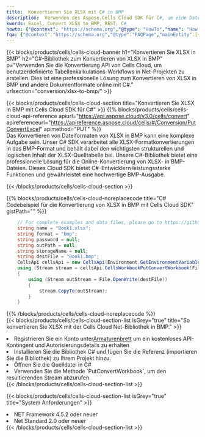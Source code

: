 ```yaml
---
title:  Konvertieren Sie XLSX mit C# in BMP
description:  Verwenden des Aspose.Cells Cloud SDK für C#, um eine Datei im XLSX-Format in eine Datei im BMP-Format zu konvertieren.
kwords: Excel, Convert XLSX to BMP, REST, C#
howto: {"@context": "https://schema.org","@type": "HowTo","name": "How to convert XLSX to BMP using the Cells Cloud Net library.","description": "How to convert XLSX to BMP using the Cells Cloud Net library.","image": {"@type": "ImageObject"},"url": "/net/conversion/xlsx-to-bmp/","step": [{ "@type": "HowToStep","name": "How to convert XLSX to BMP using the Cells Cloud Net library. step 1", "image": {"@type": "ImageObject",},"url": "/net/conversion/xlsx-to-bmp/","text": "Register an account at <a href='https://dashboard.aspose.cloud/'>Dashboard</a> to get free API quota & authorization details",},{ "@type": "HowToStep","name": "How to convert XLSX to BMP using the Cells Cloud Net library. step 1", "image": {"@type": "ImageObject",},"url": "/net/conversion/xlsx-to-bmp/","text": "Install C# library and add the reference (import the library) to your project.",},{ "@type": "HowToStep","name": "How to convert XLSX to BMP using the Cells Cloud Net library. step 1", "image": {"@type": "ImageObject",},"url": "/net/conversion/xlsx-to-bmp/","text": "Open the source file in C#",},{ "@type": "HowToStep","name": "How to convert XLSX to BMP using the Cells Cloud Net library. step 1", "image": {"@type": "ImageObject",},"url": "/net/conversion/xlsx-to-bmp/","text": "Use the `PutConvertWorkbook` method to retrieve the resulting stream.",}, ],"supply": {"@type": "HowToSupply","name": "document"},"tool": [{"@type": "HowToTool","name": "Visual Studio, Visual Studio Code, Rider "},{"@type": "HowToTool","name": "Aspose Cells"}],"totalTime": "PT6M"}
fqa: {"@context":"https://schema.org","@type":"FAQPage","mainEntity":[{"@type":"Question","name":"Why convert file formats in C# using REST API?","acceptedAnswer":{"@type":"Answer","text":"Documents are encoded in many ways, and some files may be incompatible with the software you use. To open and read such files, just convert them to appropriate file formats.<br/><ol><li>Install .NET SDK and add the reference (import the library) to your project.</li><li>Open the source file in C# using REST API.</li><li>Call the PutConvertWorkbookRequest() method, passing an output filename with required extension.</li><li>Get the result of conversion as a separate file.</li></ol>"}},{"@type":"Question","name":"What file formats can I convert with your C# library?","acceptedAnswer":{"@type":"Answer","text":"We support a variety of file formats for conversion using .NET library, including XLSX, Excel, xls , PDF, CSV, HTML, Markdown, XML, PNG, JPG, TIFF, Json, TXT and many more."}},{"@type":"Question","name":"What is the maximum allowed file size for conversion using this .NET library?","acceptedAnswer":{"@type":"Answer","text":"There are no file size limits for format conversions using .NET library."}}]}
---
```

{{< blocks/products/cells/cells-cloud-banner h1="Konvertieren Sie XLSX in BMP" h2="C#-Bibliothek zum Konvertieren von XLSX in BMP" p="Verwenden Sie die Konvertierung API von Cells Cloud, um benutzerdefinierte Tabellenkalkulations-Workflows in Net-Projekten zu erstellen. Dies ist eine professionelle Lösung zum Konvertieren von XLSX in BMP und andere Dokumentformate online mit C#." urlsection="conversion/xlsx-to-bmp/" >}}

{{< blocks/products/cells/cells-cloud-section title="Konvertieren Sie XLSX in BMP mit Cells Cloud SDK für C#" >}}
{{% blocks/products/cells/cells-cloud-api-reference apiurl="https://api.aspose.cloud/v3.0/cells/convert" apireferenceurl="https://apireference.aspose.cloud/cells/#/Conversion/PutConvertExcel" apimethod="PUT" %}}
<br/>
Das Konvertieren von Dateiformaten von XLSX in BMP kann eine komplexe Aufgabe sein. Unser C# SDK verarbeitet alle XLSX-Formatkonvertierungen in das BMP-Format und behält dabei den wichtigsten strukturellen und logischen Inhalt der XLSX-Quelltabelle bei. Unsere C#-Bibliothek bietet eine professionelle Lösung für die Online-Konvertierung von XLSX- in BMP-Dateien. Dieses Cloud SDK bietet C#-Entwicklern leistungsstarke Funktionen und gewährleistet eine hochwertige BMP-Ausgabe.

{{< /blocks/products/cells/cells-cloud-section >}}

{{% blocks/products/cells/cells-cloud-noreplacecode title="C# Codebeispiel für die Konvertierung von XLSX in BMP mit Cells Cloud SDK" gistPath="" %}}
 
```cs
    // For complete examples and data files, please go to https://github.com/aspose-cells-cloud/aspose-cells-cloud-dotnet/
    string name = "Book1.xlsx";
    string format = "bmp";
    string password = null;
    string outPath = null;
    string storageName = null;
    string destFile = "Book1.bmp";
    CellsApi cellsApi = new CellsApi(Environment.GetEnvironmentVariable("ProductClientId"), Environment.GetEnvironmentVariable("ProductClientSecret"));
    using (Stream stream = cellsApi.CellsWorkbookPutConvertWorkbook(File.OpenRead(name), format, password, outPath, storageName))
    {
        using (Stream outStream = File.OpenWrite(destFile))
        {
            stream.CopyTo(outStream);
        }
    }
```
 
{{% /blocks/products/cells/cells-cloud-noreplacecode %}}
<br/>
{{< blocks/products/cells/cells-cloud-section-list isGrey="true" title="So konvertieren Sie XLSX mit der Cells Cloud Net-Bibliothek in BMP." >}}
<li> Registrieren Sie ein Konto unter<a href="https://dashboard.aspose.cloud/">Armaturenbrett</a> um ein kostenloses API-Kontingent und Autorisierungsdetails zu erhalten</li>
<li>Installieren Sie die Bibliothek C# und fügen Sie die Referenz (importieren Sie die Bibliothek) zu Ihrem Projekt hinzu.</li>
<li>Öffnen Sie die Quelldatei in C#</li>
<li>Verwenden Sie die Methode `PutConvertWorkbook`, um den resultierenden Stream abzurufen.</li>
{{< /blocks/products/cells/cells-cloud-section-list >}}

{{< blocks/products/cells/cells-cloud-section-list isGrey="true" title="System Anforderungen" >}}
<li>NET Framework 4.5.2 oder neuer</li>
<li>Net Standard 2.0 oder neuer</li>
{{< /blocks/products/cells/cells-cloud-section-list >}}
